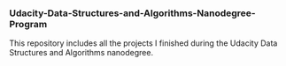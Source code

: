### Udacity-Data-Structures-and-Algorithms-Nanodegree-Program
This repository includes all the projects I finished during the Udacity Data Structures and Algorithms nanodegree. 
